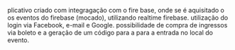 plicativo criado com integragação com o fire base,
onde se é aquisitado o os eventos do firebase (mocado), utilizando realtime firebase.
utilização do login via Facebook, e-mail e Google.
possibilidade de compra de ingressos via boleto e a geração de um código para a para a entrada no local do evento.
